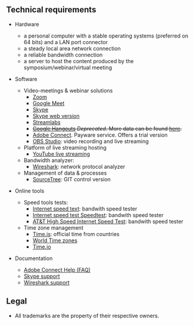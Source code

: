## Technical requirements ##

* Hardware
     - a personal computer with a stable operating systems (preferred on 64 bits) and a LAN port connector
     - a steady local area network connection
     - a reliable bandwidth connection
     - a server to host the content produced by the symposium/webinar/virtual meeting

* Software
     - Video-meetings & webinar solutions
          - [Zoom](https://www.zoom.us)
          - [Google Meet](https://meet.google.com)
          - [Skype](http://go.skype.com/windows.desktop.download)
          - [Skype web version](https://web.skype.com/)
          - [Streamlabs](https://streamlabs.com/)
          - ~~[Google Hangouts](https://hangouts.google.com/) _Deprecated_. More data can be found [here](https://www.theverge.com/2018/11/30/18120199/google-hangouts-consumers-2020-chat-app-shut-down).~~
          - [Adobe Connect](https://www.adobe.com/products/adobeconnect.html). Payware service. Offers a trial version
          - [OBS Studio](https://obsproject.com): video recording and live streaming
     - Platform of live streaming hosting
          - [YouTube live streaming](https://support.google.com/youtube/answer/2474026?hl=en)
     - Bandwidth analyzer:
          - [Wireshark](https://www.wireshark.org/#download): network protocol analyzer
     - Management of data & processes
          - [SourceTree](https://www.sourcetreeapp.com/): GIT control version

* Online tools
     - Speed tools tests:
          - [Internet speed text](https://fast.com/#): bandwith speed tester
          - [Internet speed test Speedtest](http://www.speedtest.net/): bandwith speed tester
          - [AT&T High Speed Internet Speed Test](http://speedtest.att.com/speedtest/): bandwith speed tester
     - Time zone management
          - [Time.is](https://time.is/es/): official time from countries
          - [World Time zones](https://everytimezone.com/)
          - [Time.io](https://timee.io/)
          
* Documentation
     - [Adobe Connect Help (FAQ)](https://helpx.adobe.com/adobe-connect/adobe-connect-mobile-help.html)
     - [Skype support](https://support.skype.com/en/skype/all/)
     - [Wireshark support](https://www.wireshark.org/docs/wsug_html_chunked/)
     
## Legal ##

* All trademarks are the property of their respective owners.